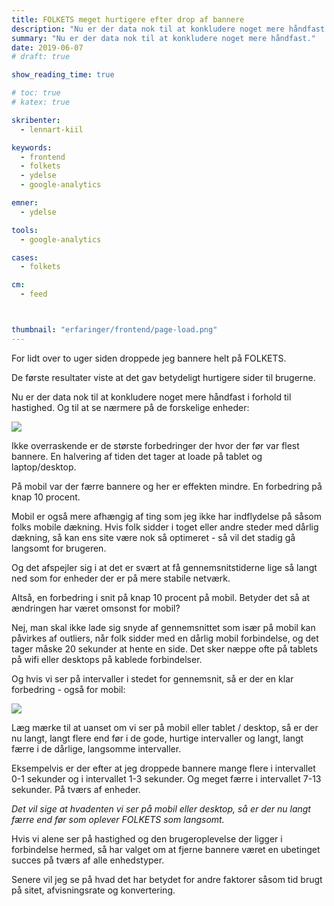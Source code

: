 ```yaml
---
title: FOLKETS meget hurtigere efter drop af bannere
description: "Nu er der data nok til at konkludere noget mere håndfast."
summary: "Nu er der data nok til at konkludere noget mere håndfast."
date: 2019-06-07
# draft: true

show_reading_time: true

# toc: true
# katex: true

skribenter:
  - lennart-kiil

keywords:
  - frontend
  - folkets
  - ydelse
  - google-analytics

emner:
  - ydelse

tools:
  - google-analytics

cases:
  - folkets

cm:
  - feed



thumbnail: "erfaringer/frontend/page-load.png"
---
```



For lidt over to uger siden droppede jeg bannere helt på FOLKETS.

De første resultater viste at det gav betydeligt hurtigere sider til brugerne.

Nu er der data nok til at konkludere noget mere håndfast i forhold til hastighed. Og til at se nærmere på de forskelige enheder:

![](/erfaringer/frontend/page-load.png)

Ikke overraskende er de største forbedringer der hvor der før var flest bannere. En halvering af tiden det tager at loade på tablet og laptop/desktop.

På mobil var der færre bannere og her er effekten mindre. En forbedring på knap 10 procent.

Mobil er også mere afhængig af ting som jeg ikke har indflydelse på såsom folks mobile dækning. Hvis folk sidder i toget eller andre steder med dårlig dækning, så kan ens site være nok så optimeret - så vil det stadig gå langsomt for brugeren.

Og det afspejler sig i at det er svært at få gennemsnitstiderne lige så langt ned som for enheder der er på mere stabile netværk.

Altså, en forbedring i snit på knap 10 procent på mobil. Betyder det så at ændringen har været omsonst for mobil?

Nej, man skal ikke lade sig snyde af gennemsnittet som især på mobil kan påvirkes af outliers, når folk sidder med en dårlig mobil forbindelse, og det tager måske 20 sekunder at hente en side. Det sker næppe ofte på tablets på wifi eller desktops på kablede forbindelser.

Og hvis vi ser på intervaller i stedet for gennemsnit, så er der en klar forbedring - også for mobil:

![](/erfaringer/frontend/intervaller.png)

Læg mærke til at uanset om vi ser på mobil eller tablet / desktop, så er der nu langt, langt flere end før i de gode, hurtige intervaller og langt, langt færre i de dårlige, langsomme intervaller.

Eksempelvis er der efter at jeg droppede bannere mange flere i intervallet 0-1 sekunder og i intervallet 1-3 sekunder. Og meget færre i intervallet 7-13 sekunder. På tværs af enheder.

_Det vil sige at hvadenten vi ser på mobil eller desktop, så er der nu langt færre end før som oplever FOLKETS som langsomt._

Hvis vi alene ser på hastighed og den brugeroplevelse der ligger i forbindelse hermed, så har valget om at fjerne bannere været en ubetinget succes på tværs af alle enhedstyper.

Senere vil jeg se på hvad det har betydet for andre faktorer såsom tid brugt på sitet, afvisningsrate og konvertering.

